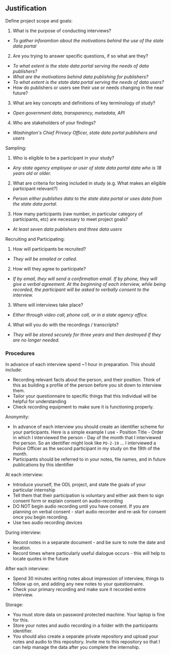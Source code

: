 ## Justification


Define project scope and goals:
1. What is the purpose of conducting interviews? 
  * *To gather inforamtion about the motivations behind the use of the state data portal*
2. Are you trying to answer specific questions, if so what are they? 
 * *To what extent is the state data portal serving the needs of data publishers?*
 * *What are the motivations behind data publishing for publishers?*
 * *To what extent is the state data portal serving the needs of data users?*
 * How do publishers or users see their use or needs changing in the near future?
3. What are key concepts and definitions of key terminology of study? 
 * *Open government data, transparency, metadata, API* 
4. Who are stakeholders of your findings?
 * *Washington's Chief Privacy Officer, state data portal publishers and users*

Sampling: 
1. Who is eligible to be a participant in your study?
 * *Any state agency employee or user of state data portal data who is  18 years old or older.* 
2. What are criteria for being included in study (e.g. What makes an eligible participant relevant?)
 * *Person either publishes data to the state data portal or uses data from the state data portal.*
3. How many participants (raw number, in particular category of participants, etc) are necessary to meet project goals?
 * *At least seven data publishers and three data users*

Recruiting and Participating: 
1. How will participants be recruited? 
  * *They will be emailed or called.*
2. How will they agree to participate?
  * *If by email, they will send a confirmation email. If by phone, they will give a verbal agreement.  At the beginning of each interview, while being recorded, the participant will be asked to verbally consent to the interview.*
3. Where will interviews take place?
  * *Either through video call, phone call, or in a state agency office.*
4. What will you do with the recordings / transcripts? 
  * *They will be stored securely for three years and then destroyed if they are no longer needed.*

### Procedures

In advance of each interview spend ~1 hour in preparation. This should include: 
- Recording relevant facts about the person, and their position. Think of this as building a profile of the person before you sit down to interview them. 
- Tailor your questionnaire to specific things that this individual will be helpful for understanding 
- Check recording equipment to make sure it is functioning properly. 

Anonymity: 
- In advance of each interview you should create an identifier scheme for your participants. Here is a simple example I use - Position Title - Order in which I interviewed the person - Day of the month that I interviewed the person. So an identifier might look like `PO-2-19` ... I interviewed a Police Officer as the second participant in my study on the 19th of the month. 
- Participants should be referred to in your notes, file names, and in future publications by this identifier

At each interview: 
- Introduce yourself, the ODL project, and state the goals of your particular internship
- Tell them that their participation is voluntary and either ask them to sign consent form or explain consent on audio-recording
- DO NOT begin audio recording until you have consent. If you are planning on verbal consent - start audio recorder and re-ask for consent once you begin recording. 
- Use two audio recording devices

During interview: 
- Record notes in a separate document - and be sure to note the date and location. 
- Record times where particularly useful dialogue occurs - this will help to locate quotes in the future 

After each interview:
- Spend 30 minutes writing notes about impression of interview, things to follow up on, and adding any new notes to your questionnaire. 
- Check your primary recording and make sure it recorded entire interview. 

Storage: 
- You must store data on password protected machine. Your laptop is fine for this. 
- Store your notes and audio recording in a folder with the participants identifier. 
- You should also create a separate private repository and upload your notes and audio to this repository. Invite me to this repository so that I can help manage the data after you complete the internship. 
